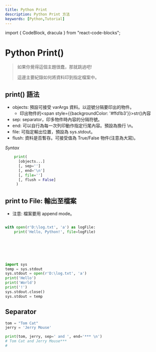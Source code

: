 ```yaml
---
title: Python Print
description: Python Print 方法
keywords: [Python,Tutorial]
---
```

import { CodeBlock, dracula  } from "react-code-blocks";

# Python Print()
> 
> 如果你覺得這個主題很蠢，那就跳過吧!  
> 
> 這邊主要紀錄如何將資料印到指定檔案中。  


## print() 語法
* objects: 預設可接受 varArgs 資料。以逗號分隔要印出的物件。  
    * 印出物件的<span style={{backgroundColor: '#ffd1b3'}}>str()</span>內容  
* sep: separator，印多物件時內容的分隔符號。    
* end: 可以自行為每一次列印動作指定行尾內容。預設為換行 \\n。  
* file: 可指定輸出位置，預設為 sys.stdout。  
* flush: 資料是否暫存。可接受值為 True/False 物件(注意為大寫)。  


_Syntax_

```python
    print(
      [objects...] 
      [, sep='']
      [, end='\n'] 
      [, file='']
      [, flush = False]
     )                           

```

      
## print to File: 輸出至檔案
* 注意: 檔案要用 append mode。

```python

with open(r'D:\log.txt', 'a') as logFile:
    print('Hello, Python!', file=logFile)   
                           
```

<br/>
<br/>

```python                                   

import sys
temp = sys.stdout
sys.stdout = open(r'D:\log.txt', 'a')
print('Hello')
print('World')
print('!')
sys.stdout.close()
sys.stdout = temp                        
```
      
      
## Separator

```python
tom = "Tom Cat"
jerry = 'Jerry Mouse'

print(tom, jerry, sep=' and ', end='*** \n')
# Tom Cat and Jerry Mouse*** 
# 
```